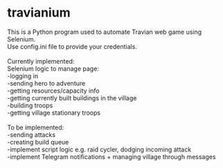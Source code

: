 # travianium

This is a Python program used to automate Travian web game using Selenium.
\
Use config.ini file to provide your credentials.
\
\
Currently implemented:
\
Selenium logic to manage page:
\
-logging in
\
-sending hero to adventure
\
-getting resources/capacity info
\
-getting currently built buildings in the village
\
-building troops
\
-getting village stationary troops
\
\
To be implemented:
\
-sending attacks
\
-creating build queue
\
-implement script logic e.g. raid cycler, dodging incoming attack
\
-implement Telegram notifications + managing village through messages
